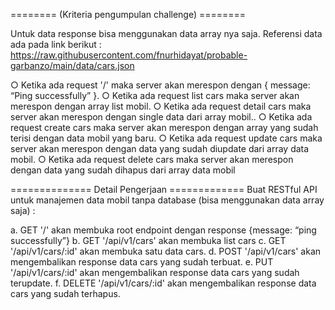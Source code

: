 ======== (Kriteria pengumpulan challenge) ========

Untuk data response bisa menggunakan data array nya saja. Referensi data ada pada link berikut : https://raw.githubusercontent.com/fnurhidayat/probable-garbanzo/main/data/cars.json

○ Ketika ada request '/' maka server akan merespon dengan { message: “Ping successfully” }.
○ Ketika ada request list cars maka server akan merespon dengan array list mobil. 
○ Ketika ada request detail cars maka server akan merespon dengan single data dari array mobil..
○ Ketika ada request create cars maka server akan merespon dengan array yang sudah terisi dengan 
data mobil yang baru.
○ Ketika ada request update cars maka server akan merespon dengan data yang sudah diupdate dari 
array data mobil.
○ Ketika ada request delete cars maka server akan merespon dengan data yang sudah dihapus dari 
array data mobil


============== Detail Pengerjaan =============
Buat RESTful API untuk manajemen data mobil tanpa database (bisa menggunakan data array saja) :

a. GET '/' akan membuka root endpoint dengan response {message: “ping 
successfully”}
b. GET '/api/v1/cars' akan membuka list cars
c. GET '/api/v1/cars/:id' akan membuka satu data cars.
d. POST '/api/v1/cars' akan mengembalikan response data cars yang sudah terbuat.
e. PUT '/api/v1/cars/:id' akan mengembalikan response data cars yang sudah 
terupdate.
f. DELETE '/api/v1/cars/:id' akan mengembalikan response data cars yang sudah 
terhapus.




